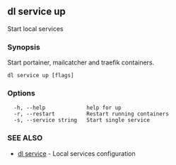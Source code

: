 ## dl service up

Start local services

### Synopsis

Start portainer, mailcatcher and traefik containers.

```
dl service up [flags]
```

### Options

```
  -h, --help             help for up
  -r, --restart          Restart running containers
  -s, --service string   Start single service
```

### SEE ALSO

* [dl service](dl_service.md)	 - Local services configuration

